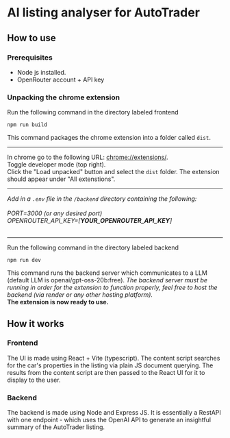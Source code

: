 # AI listing analyser for AutoTrader
## How to use
### Prerequisites
- Node js installed.
- OpenRouter account + API key
### Unpacking the chrome extension
Run the following command in the directory labeled frontend
```
npm run build
```
This command packages the chrome extension into a folder called ```dist```.
***
In chrome go to the following URL: [chrome://extensions/](https://chrome://extensions/). </br>
Toggle developer mode (top right). </br>
Click the "Load unpacked" button and select the ```dist``` folder.
The extension should appear under "All extenstions".
***
_Add in a ```.env``` file in the ```/backend``` directory containing the following: </br> </br>
PORT=3000 (or any desired port) </br>
OPENROUTER_API_KEY=[**YOUR_OPENROUTER_API_KEY**]_</br> </br>
***
Run the following command in the directory labeled backend
```
npm run dev
```
This command runs the backend server which communicates to a LLM (default LLM is openai/gpt-oss-20b:free). _The backend server must be running in order for the extension to function properly, feel free to host the backend (via render or any other hosting platform)._ </br>
**The extension is now ready to use.**
## How it works
### Frontend
The UI is made using React + Vite (typescript). The content script searches for the car's properties in the listing via plain JS document querying. The results from the content script are then passed to the React UI for it to display to the user.
### Backend
The backend is made using Node and Express JS. It is essentially a RestAPI with one endpoint - which uses the OpenAI API to generate an insightful summary of the AutoTrader listing.

